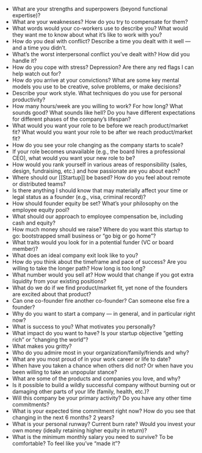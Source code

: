 - What are your strengths and superpowers (beyond functional expertise)?
- What are your weaknesses? How do you try to compensate for them?
- What words would your co-workers use to describe you? What would they want me to know about what it’s like to work with you?
- How do you deal with conflict? Describe a time you dealt with it well — and a time you didn’t.
- What’s the worst interpersonal conflict you’ve dealt with? How did you handle it?
- How do you cope with stress? Depression? Are there any red flags I can help watch out for?
- How do you arrive at your convictions? What are some key mental models you use to be creative, solve problems, or make decisions?
- Describe your work style. What techniques do you use for personal productivity?
- How many hours/week are you willing to work? For how long? What sounds good? What sounds like hell? Do you have different expectations for different phases of the company’s lifespan?
- What would you want your role to be before we reach product/market fit? What would you want your role to be after we reach product/market fit?
- How do you see your role changing as the company starts to scale?
- If your role becomes unavailable (e.g., the board hires a professional CEO), what would you want your new role to be?
- How would you rank yourself in various areas of responsibility (sales, design, fundraising, etc.) and how passionate are you about each?
- Where should our [[Startup]] be based? How do you feel about remote or distributed teams?
- Is there anything I should know that may materially affect your time or legal status as a founder (e.g., visa, criminal record)?
- How should founder equity be set? What’s your philosophy on the employee equity pool?
- What should our approach to employee compensation be, including cash and equity?
- How much money should we raise? Where do you want this startup to go: bootstrapped small business or “go big or go home”?
- What traits would you look for in a potential funder (VC or board member)?
- What does an ideal company exit look like to you?
- How do you think about the timeframe and pace of success? Are you willing to take the longer path? How long is too long?
- What number would you sell at? How would that change if you got extra liquidity from your existing positions?
- What do we do if we find product/market fit, yet none of the founders are excited about that product?
- Can one co-founder fire another co-founder? Can someone else fire a founder?
- Why do you want to start a company — in general, and in particular right now?
- What is success to you? What motivates you personally?
- What impact do you want to have? Is your startup objective “getting rich” or “changing the world”?
- What makes you gritty?
- Who do you admire most in your organization/family/friends and why?
- What are you most proud of in your work career or life to date?
- When have you taken a chance when others did not? Or when have you been willing to take an unpopular stance?
- What are some of the products and companies you love, and why?
- Is it possible to build a wildly successful company without burning out or damaging other parts of your life (family, health, etc.)?
- Will this company be your primary activity? Do you have any other time commitments?
- What is your expected time commitment right now? How do you see that changing in the next 6 months? 2 years?
- What is your personal runway? Current burn rate? Would you invest your own money (ideally retaining higher equity in return)?
- What is the minimum monthly salary you need to survive? To be comfortable? To feel like you’ve “made it”?